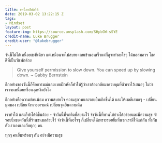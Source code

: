```yaml
---
title: เหนื่อยก็พักได้
date: 2019-03-02 13:22:15 Z
tags:
- Mindset
layout: post
feature-img: https://source.unsplash.com/SHpbGW-sSYE
credit-name: Luke Brugger
credit-user: "@lukebrugger"
---
```


วันนี้ไม่ได้เหนื่อยซะทีเดียว แต่เหมือนจะไม่สบาย เลยเข้านอนเร็วแต่ก็ดูจะทำอะไรๆ ได้พอสมควร โชคดีที่เป็นวันพักด้วย

> Give yourself permission to slow down. You can speed up by slowing down. ~ Gabby Bernstein

อีกอย่างของวันนี้ก็คืออารมณ์และแบบฝึกหัดก็ทำให้รู้ว่าเราต้องกลับมาควบคุมที่ตัวเราไว้เสมอๆ ไม่ว่าเราจะเหนื่อยหรือหงุดหงิดยังไง

อีกอย่างคือความอ่อนน้อม ความสบายใจ ความสุภาพและรอยยิ้มเกิดขึ้นได้ และให้ผลดีเสมอๆ - เปลี่ยนมุมมอง เปลี่ยนจังหวะอารมณ์ เปลี่ยนจุดยืนความคิด

เราทำได้ และก็ทำได้ดีขึ้นด้วย - จำวันนี้ที่รถติดที่สยามไว้ จำวันนี้ที่ทานไก่ย่างได้อร่อยและมีความสุข จำรอยยิ้มของวันนี้ที่ร้านขนมกล้วยไว้ จำวันนี้ที่อะไรๆ ก็เปลี่ยนได้เพราะรอยยิ้มที่พวกเรามีให้แก่กัน ทั้งกับตัวเราเองและกับทุกๆ คน

ทุกๆ คนยิ้มพร้อมๆ กัน อย่างมีความสุข
